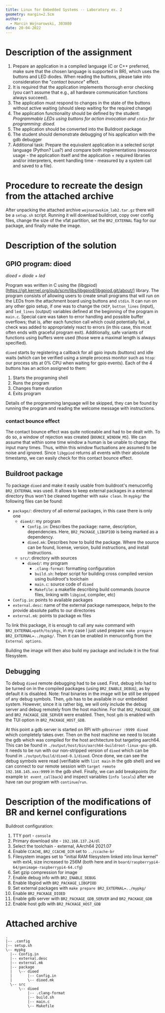 ```yaml
---
title: Linux for Embedded Systems -- Laboratory ex. 2
geometry: margin=2.5cm
author:
  - Marcin Wojnarowski, 303880
date: 20-04-2022
---
```


# Description of the assignment

1. Prepare an application in a compiled language (C or C++ preferred, make sure that the chosen language is supported in BR), which uses the buttons and LED diodes. When reading the buttons, please take into consideration the "_contact bounce_" effect.
2. It is required that the application implements thorough error checking (you can’t assume that e.g., all hardware communication functions always succeed).
3. The application must respond to changes in the state of the buttons without active waiting (should sleep waiting for the required change)
4. The application functionality should be defined by the student: _Programmable LEDs using buttons for action invocation and `stdin` for programming: dioed._
5. The application should be converted into the Buildroot package
6. The student should demonstrate debugging of his application with the gdb debugger
7. Additional task: Prepare the equivalent application in a selected script language (Python? Lua?) and compare both implementations (resource usage - the application itself and the application + required libraries and/or interpreters, event handling time - measured by a system call and saved to a file).

# Procedure to recreate the design from the attached archive

After unpacking the attached archive `wojnarowskim_lab2.tar.gz` there will be a `setup.sh` script. Running it will download buildroot, copy over config files, change the size of the vfat partition, set the `BR2_EXTERNAL` flag for our package, and finally make the image.

# Description of the solution

## GPIO program: dioed

_dioed = diode + led_

Program was written in C using the (libgpiod)[https://git.kernel.org/pub/scm/libs/libgpiod/libgpiod.git/about/] library. The program consists of allowing users to create small programs that will run on the LEDs from the attachment board using buttons and `stdin`. It can run on any other gpio setup, if one was to change the `CHIP`, `button_lines` (input), and `led_lines` (output) variables defined at the beginning of the program in `main.c`. Special care was taken to error handling and possible buffer overflows; that is, after each function call which could potentially fail, a check was added to appropriately react to errors (in this case, this most often ends with graceful program exit). Additionally, safe variants of functions using buffers were used (those were a maximal length is always specified).

`dioed` starts by registering a callback for all gpio inputs (buttons) and idle waits (which can be verified using a simple process monitor such as `htop`: our process sits at 0% CPU when waiting for gpio events). Each of the 4 buttons has an action assigned to them:

1. Starts the programing shell
2. Runs the program
3. Changes frame duration
4. Exits program

Details of the programming language will be skipped, they can be found by running the program and reading the welcome message with instructions.

### contact bounce effect

The contact bounce effect was quite noticeable and had to be dealt with. To do so, a window of rejection was created (`BOUNCE_WINDOW_MS`). We can assume that within some time window a human is be unable to change the input many times. Thus, within this window fluctuations are assumed to be noise and ignored. Since `libgpiod` returns all events with their absolute timestamp, we can easily check for this contact bounce effect.

## Buildroot package

To package `dioed` and make it easily usable from buildroot's menuconfig `BR2_EXTERNAL` was used. It allows to keep external packages in a external directory thus won't be cleaned together with `make clean`. In `mypkg/` the following files can be found:

- `package/`: directory of all external packages, in this case there is only one
  - `dioed/`: my program
    - `Config.in`: Describes the package: name, description, dependencies. Here, `BR2_PACKAGE_LIBGPIOD` is being marked as a dependency.
    - `dioed.mk`: Describes how to build the package. Where the source can be found, license, version, build instructions, and install instructions.
  - `src/`: directory with sources
    - `dioed/`: my program
      - `.clang-format`: formatting configuration
      - `build.sh`: helper script for building cross compiled version using buildroot's toolchain
      - `main.c`: source code of `dioed`
      - `Makefile`: a makefile describing build commands (source files, linking with `libgiod`, compiler, etc)
- `Config.in`: points to available packages
- `external.desc`: name of the external package namespace, helps to the provide absolute paths to our directories
- `external.mk`: points to package `mk` files

To link this package, it is enough to call any `make` command with `BR2_EXTERNAL=path/to/pkgs`, in my case I just used prepare: `make prepare BR2_EXTERNAL=../mypkg/`. Then it can be enabled in menuconfig from the `External options`.

Building the image will then also build my package and include it in the final filesystem.

## Debugging

To debug `dioed` remote debugging had to be used. First, debug info had to be turned on in the compiled packages (using `BR2_ENABLE_DEBUG`), as by default it is disabled. Note: final binaries in the image will be still be stripped of any debug symbols. Then, `gdb` has to be available in our embedded system. However, since it is rather big, we will only include the debug server and debug remotely from the host machine. For that `BR2_PACKAGE_GDB` and `BR2_PACKAGE_GDB_SERVER` were enabled. Then, host `gdb` is enabled with the TUI option in `BR2_PACKAGE_HOST_GDB`.

At this point a gdb server is started on RPi with `gdbserver :9999 dioed` which completely takes over. Then on the host machine we need to locate the gdb which was compiled for the host architecture but targeting aarch64. This can be found in `./output/host/bin/aarch64-buildroot-linux-gnu-gdb`. It needs to be run with our non-stripped version of `dioed` which can be found in `./output/build/dioed-0.1/dioed`. Once done, we can see the debug symbols were read (verifiable with `list main` in the gdb shell) and we can connect to our remote session with `target remote 192.168.145.xxx:9999` in the gdb shell. Finally, we can add breakpoints (for example `bt event_callback`) and inspect variables (`info locals`) after we have ran our program with `continue`/`run`.

# Description of the modifications of BR and kernel configurations

Buildroot configuration:

1. TTY port - `console`
2. Primary download site - `192.168.137.24/dl`
3. Select the toolchain - external, AArch64 2021.07
4. Enable `CCACHE`, `BR2_CCACHE_DIR` set to `../ccache-br`
5. Filesystem images set to "initial RAM filesystem linked into linux kernel" with ext4, size increased to 256M (both here and in `board/raspberrypi4-64/genimage-raspberrypi4-64.cfg`)
6. Set gzip compression for image
7. Enable debug info with `BR2_ENABLE_DEBUG`
8. Enable libgiod with `BR2_PACKAGE_LIBGPIOD`
9. Set external packages with `make prepare BR2_EXTERNAL=../mypkg/`
10. Enable `BR2_PACKAGE_DIOED`
11. Enable gdb server with `BR2_PACKAGE_GDB_SERVER` and `BR2_PACKAGE_GDB`
12. Enable host gdb with `BR2_PACKAGE_HOST_GDB`

# Attached archive

```
.
|-- .config
|-- setup.sh
\-- mypkg
  |-- Config.in
  |-- external.desc
  |-- external.mk
  |-- package
  |   \-- dioed
  |       |-- Config.in
  |       \-- dioed.mk
  \-- src
      \-- dioed
          |-- .clang-format
          |-- build.sh
          |-- main.c
          \-- Makefile
```
